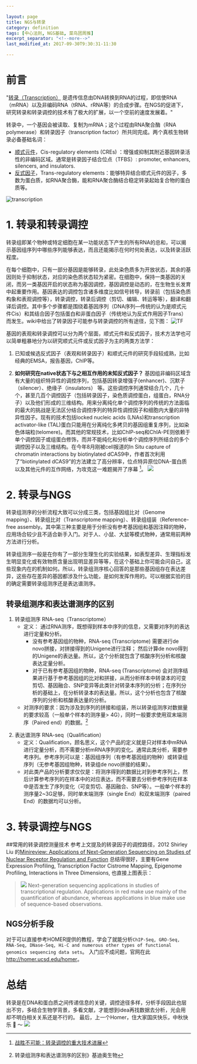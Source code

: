 ```yaml
---

layout: page
title: NGS与转录
category: definition
tags: [中心法则, NGS基础, 菜鸟团周推]
excerpt_separator: "<!--more-->"
last_modified_at: 2017-09-30T9:30:31-11:30

---
```


# 前言

"[转录（Transcription）](https://en.wikipedia.org/wiki/Transcription_(biology)) 是遗传信息由DNA转换到RNA的过程，即信使RNA（mRNA）以及非编码RNA（tRNA、rRNA等）的合成步骤。在NGS的促进下，研究转录和转录调控的技术有了极大的扩展，以一个空前的速度发展着。"

<!--more-->
转录中，一个基因会被读取、复制为mRNA；这个过程由RNA聚合酶（RNA polymerase）和转录因子（transcription factor）所共同完成。两个真核生物转录必备基础名词：
 - [顺式元件](https://en.wikipedia.org/wiki/Cis-regulatory_element)，Cis-regulatory elements (CREs) ：增强或抑制其附近基因转录活性的非编码区域。通常是转录因子结合位点（TFBS）: promoter,  enhancers, silencers, and insulators. 
 - [反式因子](https://en.wikipedia.org/wiki/Trans-regulatory_element)，Trans-regulatory elements：能够特异结合顺式元件的因子，多数为蛋白质，如RNA聚合酶，能和RNA聚合酶结合稳定转录起始复合物的蛋白质等。

![transcription](https://upload.wikimedia.org/wikipedia/commons/thumb/9/9b/MRNA.svg/758px-MRNA.svg.png)


# 1. 转录和转录调控


转录组即某个物种或特定细胞在某一功能状态下产生的所有RNA的总和，可以揭示基因组序列中哪些序列能够表达，而且还能揭示在何时何处表达，以及转录活跃程度。

在每个细胞中，只有一部分基因是能够转录，此处染色质多为开放状态，其余的基因则处于抑制状态，对应的染色质状态较为紧密。在细胞中，保持一类基因的关闭，而另一类基因开启的状态称为基因调控，基因调控是动态的，在生物生长发育中起重要作用。基因表达的调控包含诸多维度比如信号转导，转录前（包括染色质构象和表观调控等），转录调控，转录后调控（剪切、编辑、转运等等），翻译和翻译后调控。其中多个步骤都是围绕着基因序列（DNA序列—传统的认为是顺式元件Cis）和其结合因子包括蛋白和非蛋白因子（传统地认为反式作用因子Trans）而发生。wiki中给出了转录因子可能参与转录调控的所有途径，见下图：
![TF](https://upload.wikimedia.org/wikipedia/commons/thumb/8/80/Transcription_Factors.svg/1024px-Transcription_Factors.svg.png)


基因的表观和转录调控可以分为两个层面，顺式元件和反式因子，技术方法学也可以简单粗暴地分为以研究顺式元件或反式因子为主的两类方法学：

 1. 已知或候选反式因子（表观和转录因子）和顺式元件的研究手段较成熟，比如经典的EMSA，报告基因，ChIP等。 

 2. __如何研究在native状态下与之相互作用的未知反式因子？__ 基因组非编码区域含有大量的组织特异性的调控序列，包括基因转录增强子(enhancer)、沉默子（silencer）、绝缘子（insulators） 等。这些调控序列通常结合几个，几十个，甚至几百个调控因子（包括转录因子，染色质调控蛋白，组蛋白，RNA分子）以及他们形成的三维结构。用来分离纯化单个调控序列的传统的方法面临的最大的挑战是无法区分结合调控序列的特异性调控因子和细胞内大量的非特异性因子。现有的技术包括locked nucleic acids (LNAs)和transcription activator-like (TAL)蛋白只能用在分离纯化多拷贝的基因组重复序列，比如染色体端粒(telomere)。而其他的常规技术，比如ChIP-seq和ChIA-PE则依赖于单个调控因子或组蛋白修饰，而并不能纯化和分析单个调控序列所结合的多个调控因子以及三维结构。在今年8月刚被cell报道的In Situ capture of chromatin interactions by biotinylated dCAS9中，作者首次利用了“biotinylated dCAS9”的方法建立了高分辨率，位点特异原位DNA-蛋白质以及其他元件的互作网络，为攻克这一难题揭开了序幕 [^ref1]。
![](http://owxb9z5ea.bkt.clouddn.com/17-9-29/88002581.jpg)
 [^ref1]: [战胜不可能：转录调控的重大技术进展](https://www.wxwenku.com/d/102384708)



# 2. 转录与NGS


转录组测序的分析流程大致可以分成三类，包括基因组比对（Genome mapping）、转录组比对（Transcriptome mapping）、转录组组装（Reference-free assembly。其中第三种主要是用于分析没有参考基因组和基因注释的物种，应用场合较少且不适合新手入门。对于人、小鼠、大鼠等模式物种，通常用前两种方法进行分析。

转录组测序一般是在你有了一部分生理生化的实验结果，如表型差异、生理指标发生明显变化或有效物质含量出现明显差异等等，在这个基础上你可能会问自己，这些现象内在的机制如何。所以，转录组测序核心回答的是那些基因组存在表达差异，这些存在差异的基因都涉及什么功能，是如何发挥作用的。可以根据实验的目的确定需要转录组测序还是表达谱测序。

## 转录组测序和表达谱测序的区别

 1. 转录组测序 RNA-seq（Transcriptome）
    - 定义： 通过RNA测序，既想得到样本中序列的信息，又需要对序列的表达进行定量和分析。
        - 没有参考基因组的物种，RNA-seq (Transcriptome) 需要进行de novo拼接，对拼接得到的Unigene进行注释；
然后计算de novo得到的Unigene的表达量。所以，这个分析就包含了核酸序列分析和核酸表达定量分析。
        - 对于已有参考基因组的物种，RNA-seq (Transcriptome) 会对测序结果进行基于参考基因组的比对和拼接，从而分析样本中转录本的可变剪切、基因融合、SNP变异等此类针对转录本序列的分析；在序列分析的基础上，在分析转录本的表达量。所以，这个分析也包含了核酸序列的分析和核酸表达量的分析。
    - 对测序的要求：因为涉及到序列的拼接和组装，所以转录组测序对数据量的要求较高（一般单个样本的测序量> 4G），同时一般要求使用双末端测序（Paired end）的数据。[^ref2]
[^ref2]: 转录组测序和表达谱测序的区别》基迪奥生物

 2. 表达谱测序 RNA-seq（Qualification）
    - 定义：Qualification，顾名思义，这个产品的定义就是只对样本中mRNA进行定量分析，而不需要分析mRNA序列的变化。通常此类分析，需要参考序列。参考序列可以是：基因组序列（有参考基因组的物种）或转录组序列（无参考基因组物种，转录组de novo拼接的结果）。
    - 对此类产品的分析要求仅仅是：将测序得到的数据比对到参考序列上，然后计算参考序列的在样本中的对应表达，而不需要去分析参考序列在样本中是否发生了序列变化（可变剪切、基因融合、SNP等）。一般单个样本的测序量2~3G足够，同时单末端测序（single End）和双末端测序（paired End）的数据均可以分析。


# 3. 转录调控与NGS


##常用的转录调控测量技术
参考上文提及的转录因子的调控路径，2012 Shirley Liu 的[Minireview: Applications of Next-Generation Sequencing on Studies of Nuclear Receptor Regulation and Function](https://www.ncbi.nlm.nih.gov/pmc/articles/PMC3458226/) 总结得很好，主要有Gene Expression Profiling, Transcription Factor Cistrome Mapping, Epigenome Profiling, Interactions in Three Dimensions, 也直接上图表示：



>![](http://owxb9z5ea.bkt.clouddn.com/17-9-29/71714242.jpg)
Next-generation sequencing applications in studies of transcriptional regulation. Applications in red make use mainly of the quantification of abundance, whereas applications in blue make use of sequence-based observations.

## NGS分析手段

对于可以直接参考HOMER提供的教程，学会了就能分析`ChIP-Seq, GRO-Seq, RNA-Seq, DNase-Seq, Hi-C and numerous other types of functional genomics sequencing data sets`。
入门应不成问题，官网在此<http://homer.ucsd.edu/homer>。

# 总结
转录是在DNA和蛋白质之间传递信息的关键，调控途径多样，分析手段因此也层出不穷，多结合生物学背景，多看文献，才能想到idea再找数据去分析，光会用却不明白相关关系还是不行的。
最后，上一个Homer，住大家国庆快乐，中秋快乐 :metal: ～
![](http://owxb9z5ea.bkt.clouddn.com/17-9-29/5863002.jpg)






